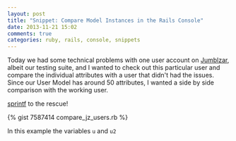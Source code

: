 ```yaml
---
layout: post
title: "Snippet: Compare Model Instances in the Rails Console"
date: 2013-11-21 15:02
comments: true
categories: ruby, rails, console, snippets
---
```

Today we had some technical problems with one user account on [Jumblzar](http://jumblzar.com),
albeit our testing suite, and I wanted to check out this particular user and compare 
the individual attributes with a user that didn't had the issues. Since our User Model
has around 50 attributes, I wanted a side by side comparison with the working user.    

[sprintf](http://www.ruby-doc.org/core-1.9.3/Kernel.html#method-i-sprintf) to the rescue!   

{% gist 7587414 compare_jz_users.rb %}

In this example the variables `u` and `u2` 

